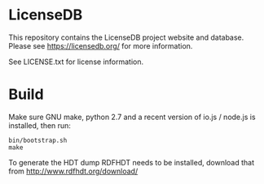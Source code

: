 
LicenseDB
=========

This repository contains the LicenseDB project website and database. Please see
https://licensedb.org/ for more information.

See LICENSE.txt for license information.


Build
=====

Make sure GNU make, python 2.7 and a recent version of io.js / node.js is installed, then
run:

    bin/bootstrap.sh
    make

To generate the HDT dump RDFHDT needs to be installed, download that from
http://www.rdfhdt.org/download/

